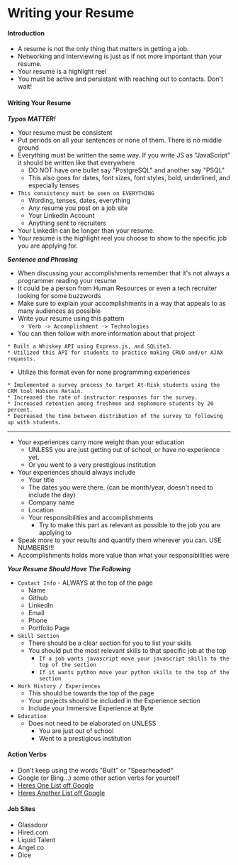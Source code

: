 # Writing your Resume

#### Introduction

* A resume is not the only thing that matters in getting a job. 
* Networking and Interviewing is just as if not more important than your resume. 
* Your resume is a highlight reel
* You must be active and persistant with reaching out to contacts. Don't wait!
	
#### Writing Your Resume

***Typos MATTER!***

* Your resume must be consistent
* Put periods on all your sentences or none of them. There is no middle ground
* Everything must be written the same way. If you write JS as "JavaScript" it should be written like that everywhere
	* DO NOT have one bullet say "PostgreSQL" and another say "PSQL"
	* This also goes for dates, font sizes, font styles, bold, underlined, and especially tenses
* `This consistency must be seen on EVERYTHING`
	* Wording, tenses, dates, everything
	* Any resume you post on a job site
	* Your LinkedIn Account
	* Anything sent to recruiters
* Your LinkedIn can be longer than your resume. 
* Your resume is the highlight reel you choose to show to the specific job you are applying for. 

***Sentence and Phrasing***

* When discussing your accomplishments remember that it's not always a programmer reading your resume
* It could be a person from Human Resources or even a tech recruiter looking for some buzzwords
* Make sure to explain your accomplishments in a way that appeals to as many audiences as possible
* Write your resume using this pattern
	* `Verb -> Accomplishment -> Technologies` 
* You can then follow with more information about that project

```
* Built a Whiskey API using Express.js, and SQLite3.
* Utilized this API for students to practice making CRUD and/or AJAX requests.
```
* Utilize this format even for none programming experiences

```
* Implemented a survey process to target At-Risk students using the CRM tool Hobsons Retain.
* Increased the rate of instructor responses for the survey.
* Increased retention among freshmen and sophomore students by 20 percent.
* Decreased the time between distribution of the survey to following up with students.
```

---

* Your experiences carry more weight than your education
	* UNLESS you are just getting out of school, or have no experience yet.
	* Or you went to a very prestigious institution
* Your experiences should always include
	* Your title 
	* The dates you were there. (can be month/year, doesn't need to include the day)
	* Company name
	* Location 
	* Your responsibilities and accomplishments
		* Try to make this part as relevant as possible to the job you are applying to
* Speak more to your results and quantify them wherever you can. USE NUMBERS!!!
* Accomplishments holds more value than what your responsibilities were

***Your Resume Should Have The Following***

* `Contact Info` - ALWAYS at the top of the page
	* Name
	* Github
	* LinkedIn
	* Email
	* Phone
	* Portfolio Page
* `Skill Section`
	* There should be a clear section for you to list your skills
	* You should put the most relevant skills to that specific job at the top
		* `If a job wants javascript move your javascript skills to the top of the section`
		* `If it wants python move your python skills to the top of the section`
* `Work History / Experiences`
	* This should be towards the top of the page
	* Your projects should be included in the Experience section
	* Include your Immersive Experience at Byte
* `Education`
	* Does not need to be elaborated on UNLESS 
		* You are just out of school
		* Went to a prestigious institution

#### Action Verbs

* Don't keep using the words "Built" or "Spearheaded"
* Google (or Bing...) some other action verbs for yourself
* [Heres One List off Google](https://www.wellesley.edu/sites/default/files/assets/departments/cws/files/complete_list_of_action_verbs.pdf)
* [Heres Another List off Google](http://career.opcd.wfu.edu/files/2011/05/Action-Verbs-for-Resumes.pdf)

#### Job Sites

* Glassdoor
* Hired.com
* Liquid Talent
* Angel.co
* Dice






